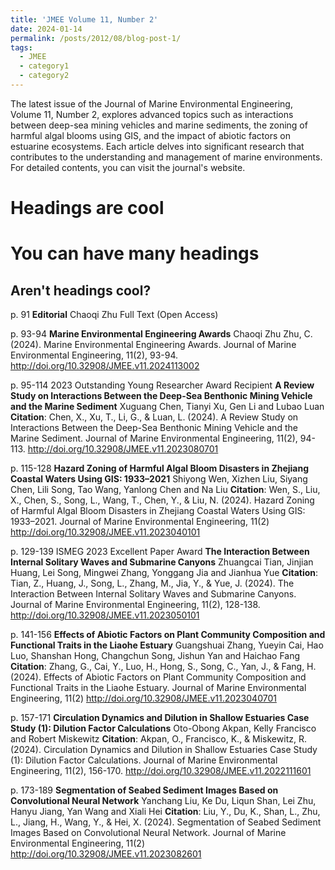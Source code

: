 ```yaml
---
title: 'JMEE Volume 11, Number 2'
date: 2024-01-14
permalink: /posts/2012/08/blog-post-1/
tags:
  - JMEE
  - category1
  - category2
---
```


The latest issue of the Journal of Marine Environmental Engineering, Volume 11, Number 2, explores advanced topics such as interactions between deep-sea mining vehicles and marine sediments, the zoning of harmful algal blooms using GIS, and the impact of abiotic factors on estuarine ecosystems. Each article delves into significant research that contributes to the understanding and management of marine environments. For detailed contents, you can visit the journal's website.

Headings are cool
======

You can have many headings
======

Aren't headings cool?
------

p. 91
**Editorial**
Chaoqi Zhu
Full Text (Open Access)

p. 93-94
**Marine Environmental Engineering Awards**
Chaoqi Zhu
Zhu, C. (2024). Marine Environmental Engineering Awards. Journal of Marine Environmental Engineering, 11(2), 93-94. http://doi.org/10.32908/JMEE.v11.2024113002

p. 95-114
2023 Outstanding Young Researcher Award Recipient
**A Review Study on Interactions Between the Deep-Sea Benthonic Mining Vehicle and the Marine Sediment**
Xuguang Chen, Tianyi Xu, Gen Li and Lubao Luan
**Citation**: Chen, X., Xu, T., Li, G., & Luan, L. (2024). A Review Study on Interactions Between the Deep-Sea Benthonic Mining Vehicle and the Marine Sediment. Journal of Marine Environmental Engineering, 11(2), 94-113. http://doi.org/10.32908/JMEE.v11.2023080701

p. 115-128
**Hazard Zoning of Harmful Algal Bloom Disasters in Zhejiang Coastal Waters Using GIS: 1933–2021**
Shiyong Wen, Xizhen Liu, Siyang Chen, Lili Song, Tao Wang, Yanlong Chen and Na Liu
**Citation**: Wen, S., Liu, X., Chen, S., Song, L., Wang, T., Chen, Y., & Liu, N. (2024). Hazard Zoning of Harmful Algal Bloom Disasters in Zhejiang Coastal Waters Using GIS: 1933–2021. Journal of Marine Environmental Engineering, 11(2) http://doi.org/10.32908/JMEE.v11.2023040101

p. 129-139
ISMEG 2023 Excellent Paper Award
**The Interaction Between Internal Solitary Waves and Submarine Canyons**
Zhuangcai Tian, Jinjian Huang, Lei Song, Mingwei Zhang, Yonggang Jia and Jianhua Yue
**Citation**: Tian, Z., Huang, J., Song, L., Zhang, M., Jia, Y., & Yue, J. (2024). The Interaction Between Internal Solitary Waves and Submarine Canyons. Journal of Marine Environmental Engineering, 11(2), 128-138. http://doi.org/10.32908/JMEE.v11.2023050101

p. 141-156
**Effects of Abiotic Factors on Plant Community Composition and Functional Traits in the Liaohe Estuary**
Guangshuai Zhang, Yueyin Cai, Hao Luo, Shanshan Hong, Changchun Song, Jishun Yan and Haichao Fang
**Citation**: Zhang, G., Cai, Y., Luo, H., Hong, S., Song, C., Yan, J., & Fang, H. (2024). Effects of Abiotic Factors on Plant Community Composition and Functional Traits in the Liaohe Estuary. Journal of Marine Environmental Engineering, 11(2) http://doi.org/10.32908/JMEE.v11.2023040701

p. 157-171
**Circulation Dynamics and Dilution in Shallow Estuaries Case Study (1): Dilution Factor Calculations**
Oto-Obong Akpan, Kelly Francisco and Robert Miskewitz
**Citation**: Akpan, O., Francisco, K., & Miskewitz, R. (2024). Circulation Dynamics and Dilution in Shallow Estuaries Case Study (1): Dilution Factor Calculations. Journal of Marine Environmental Engineering, 11(2), 156-170. http://doi.org/10.32908/JMEE.v11.2022111601

p. 173-189
**Segmentation of Seabed Sediment Images Based on Convolutional Neural Network**
Yanchang Liu, Ke Du, Liqun Shan, Lei Zhu, Hanyu Jiang, Yan Wang and Xiali Hei
**Citation**: Liu, Y., Du, K., Shan, L., Zhu, L., Jiang, H., Wang, Y., & Hei, X. (2024). Segmentation of Seabed Sediment Images Based on Convolutional Neural Network. Journal of Marine Environmental Engineering, 11(2) http://doi.org/10.32908/JMEE.v11.2023082601
